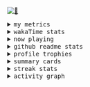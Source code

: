 [![🐙](https://hits.seeyoufarm.com/api/count/incr/badge.svg?url=https%3A%2F%2Fgithub.com%2Fktnkk%2Fhit-counter&count_bg=%23070707&title_bg=%23070707&icon=&icon_color=%23E7E7E7&title=visitors&edge_flat=true)](https://hits.seeyoufarm.com)

<details>
  <summary> <samp>my metrics</samp></summary>
  
  <br>
  
 ![🐳](https://github.com/kkhys/kkhys/blob/main/github-metrics.svg)
  
  ***
</details>

<details>
  <summary> <samp>wakaTime stats</samp></summary>
  
  <br>
  
<!--START_SECTION:waka-->
![Code Time](http://img.shields.io/badge/Code%20Time-3%2C292%20hrs%2040%20mins-blue)

**🐱 My GitHub Data** 

> 📦 5.0 MB Used in GitHub's Storage 
 > 
> 💼 Opted to Hire
 > 
> 📜 9 Public Repositories 
 > 
> 🔑 23 Private Repositories 
 > 
**I'm an Early 🐤** 

```text
🌞 Morning                7621 commits        ███████░░░░░░░░░░░░░░░░░░   29.67 % 
🌆 Daytime                6039 commits        ██████░░░░░░░░░░░░░░░░░░░   23.51 % 
🌃 Evening                9901 commits        ██████████░░░░░░░░░░░░░░░   38.55 % 
🌙 Night                  2121 commits        ██░░░░░░░░░░░░░░░░░░░░░░░   08.26 % 
```
📅 **I'm Most Productive on Sunday** 

```text
Monday                   3503 commits        ███░░░░░░░░░░░░░░░░░░░░░░   13.64 % 
Tuesday                  3716 commits        ████░░░░░░░░░░░░░░░░░░░░░   14.47 % 
Wednesday                3423 commits        ███░░░░░░░░░░░░░░░░░░░░░░   13.33 % 
Thursday                 3421 commits        ███░░░░░░░░░░░░░░░░░░░░░░   13.32 % 
Friday                   3651 commits        ████░░░░░░░░░░░░░░░░░░░░░   14.22 % 
Saturday                 3747 commits        ████░░░░░░░░░░░░░░░░░░░░░   14.59 % 
Sunday                   4221 commits        ████░░░░░░░░░░░░░░░░░░░░░   16.44 % 
```


📊 **This Week I Spent My Time On** 

```text
🕑︎ Time Zone: Asia/Tokyo

💬 Programming Languages: 
Other                    45 hrs 42 mins      █████████████████░░░░░░░░   66.41 % 
Java                     9 hrs 29 mins       ███░░░░░░░░░░░░░░░░░░░░░░   13.78 % 
MDX                      5 hrs 40 mins       ██░░░░░░░░░░░░░░░░░░░░░░░   08.24 % 
TypeScript               4 hrs 29 mins       ██░░░░░░░░░░░░░░░░░░░░░░░   06.53 % 
SQL                      49 mins             ░░░░░░░░░░░░░░░░░░░░░░░░░   01.21 % 

🔥 Editors: 
Chrome                   46 hrs 8 mins       █████████████████░░░░░░░░   67.04 % 
Intellijidea             16 hrs 16 mins      ██████░░░░░░░░░░░░░░░░░░░   23.65 % 
WebStorm                 6 hrs 10 mins       ██░░░░░░░░░░░░░░░░░░░░░░░   08.98 % 
DataGrip                 13 mins             ░░░░░░░░░░░░░░░░░░░░░░░░░   00.33 % 

💻 Operating System: 
Mac                      68 hrs 49 mins      █████████████████████████   100.00 % 
```


 Last Updated on 2024/04/21 18:36:17 UTC
<!--END_SECTION:waka-->
  
  ***
</details>


<details>
  <summary> <samp>now playing</samp></summary>
  
  <br>
 
 [![🐟](https://spotify-github-profile.vercel.app/api/view?uid=31ryofms4dnv7mrohhepo4c4zgqu&cover_image=true&theme=default&show_offline=false&background_color=121212&bar_color=53b14f&bar_color_cover=false)](https://open.spotify.com/user/31ryofms4dnv7mrohhepo4c4zgqu)
  
  ***
</details>

<details>
  <summary> <samp>github readme stats</samp></summary>
  
  <br>
  
 <p align="left"> 
  <img alt="🐠" src="https://github-readme-stats.vercel.app/api?username=kkhys&count_private=true&show_icons=true&theme=dark&include_all_commits=true" />
  <img alt="🐟" src="https://github-readme-stats.vercel.app/api/top-langs/?username=kkhys&layout=compact&theme=dark&langs_count=10&hide=HTML,CSS,SCSS" />
</p>
  
  ***
</details>

<details>
  <summary> <samp>profile trophies</samp></summary>
  
  <br>
  
  [![🐬](https://github-profile-trophy.vercel.app/?username=kkhys&rank=SECRET,SSS,SS,S,AAA,AA,A&theme=darkhub&row=1&margin-w=10&no-bg=true)](https://github.com/ryo-ma/github-profile-trophy)
  
  ***
</details>

<details>
  <summary> <samp>summary cards</samp></summary>
  
  <br>
  
  ![🐋](https://github-profile-summary-cards.vercel.app/api/cards/profile-details?username=kkhys&theme=github_dark)
  ![🦑](https://github-profile-summary-cards.vercel.app/api/cards/repos-per-language?username=kkhys&theme=github_dark)
  ![🦭](https://github-profile-summary-cards.vercel.app/api/cards/most-commit-language?username=kkhys&theme=github_dark)
  ![🦀](https://github-profile-summary-cards.vercel.app/api/cards/stats?username=kkhys&theme=github_dark)
  ![🦈](https://github-profile-summary-cards.vercel.app/api/cards/productive-time?username=kkhys&theme=github_dark)
  
  ***
</details>

<details>
  <summary> <samp>streak stats</samp></summary>
  
  <br>
  
  [![🐠](http://github-readme-streak-stats.herokuapp.com?user=kkhys&theme=dark)](https://git.io/streak-stats)
  
  ***
</details>

<details>
  <summary> <samp>activity graph</samp></summary>
  
  <br>
  
  [![🐡](https://github-readme-activity-graph.vercel.app/graph?username=kkhys&theme=xcode)](https://github.com/ashutosh00710/github-readme-activity-graph)
  
  ***
</details>
